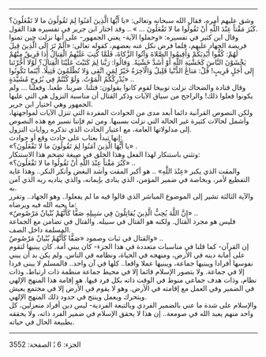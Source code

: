 ------------------------------------------------------------------------

وشق عليهم أمره، فقال الله سبحانه وتعالى: «يا أَيُّهَا الَّذِينَ آمَنُوا لِمَ تَقُولُونَ
ما لا تَفْعَلُونَ؟ كَبُرَ مَقْتاً عِنْدَ اللَّهِ أَنْ تَقُولُوا ما لا تَفْعَلُونَ ... » .. وقد
اختار ابن جرير في تفسيره هذا القول.  
وقال ابن كثير في تفسيره: «وحملوا الآية- يعني الجمهور- على أنها نزلت حين
تمنوا فريضة الجهاد عليهم، فلما فرض نكل عنه بعضهم، كقوله تعالى: «أَلَمْ تَرَ
إِلَى الَّذِينَ قِيلَ لَهُمْ: كُفُّوا أَيْدِيَكُمْ وَأَقِيمُوا الصَّلاةَ وَآتُوا الزَّكاةَ، فَلَمَّا كُتِبَ
عَلَيْهِمُ الْقِتالُ إِذا فَرِيقٌ مِنْهُمْ يَخْشَوْنَ النَّاسَ كَخَشْيَةِ اللَّهِ أَوْ أَشَدَّ خَشْيَةً. وَقالُوا:
رَبَّنا لِمَ كَتَبْتَ عَلَيْنَا الْقِتالَ؟ لَوْلا أَخَّرْتَنا إِلى أَجَلٍ قَرِيبٍ! قُلْ: مَتاعُ الدُّنْيا
قَلِيلٌ وَالْآخِرَةُ خَيْرٌ لِمَنِ اتَّقى وَلا تُظْلَمُونَ فَتِيلًا. أَيْنَما تَكُونُوا يُدْرِكْكُمُ الْمَوْتُ.
وَلَوْ كُنْتُمْ فِي بُرُوجٍ مُشَيَّدَةٍ» ..  
وقال قتادة والضحاك نزلت توبيخا لقوم كانوا يقولون: قتلنا. ضربنا. طعنا.
وفعلنا ... ولم يكونوا فعلوا ذلك! والراجح من سياق الآيات وذكر القتال أن
مناسبة النزول هي التي عليها الجمهور وهي اختيار ابن جرير.  
ولكن النصوص القرآنية دائما أبعد مدى من الحوادث المفردة التي تنزل الآيات
لمواجهتها، وأشمل لحالات كثيرة غير الحالة التي نزلت بسببها. ومن ثم فإننا
نسير مع هذه النصوص إلى مدلولاتها العامة، مع اعتبار الحادث الذي تذكره
روايات النزول.  
إنها تبدأ بعتاب على حادث وقع أو حوادث:  
«يا أَيُّهَا الَّذِينَ آمَنُوا لِمَ تَقُولُونَ ما لا تَفْعَلُونَ؟» .  
وتثني باستنكار لهذا الفعل وهذا الخلق في صيغة تضخم هذا الاستنكار:  
«كَبُرَ مَقْتاً عِنْدَ اللَّهِ أَنْ تَقُولُوا ما لا تَفْعَلُونَ؟» ..  
والمقت الذي يكبر «عِنْدَ اللَّهِ» .. هو أكبر المقت وأشد البغض وأنكر النكر..
وهذا غاية التفظيع لأمر، وبخاصة في ضمير المؤمن، الذي ينادى بإيمانه، والذي
يناديه ربه الذي آمن به.  
والآية الثالثة تشير إلى الموضوع المباشر الذي قالوا فيه ما لم يفعلوا..
وهو الجهاد.. وتقرر ما يحبه الله فيه ويرضاه:  
«إِنَّ اللَّهَ يُحِبُّ الَّذِينَ يُقاتِلُونَ فِي سَبِيلِهِ صَفًّا كَأَنَّهُمْ بُنْيانٌ مَرْصُوصٌ» ..  
فليس هو مجرد القتال. ولكنه هو القتال في سبيله. والقتال في تضامن مع
الجماعة المسلمة داخل الصف.  
والقتال في ثبات وصمود «صَفًّا كَأَنَّهُمْ بُنْيانٌ مَرْصُوصٌ» ..  
إن القرآن- كما قلنا في مناسبات متعددة في هذا الجزء- كان يبني أمة. كان
يبنيها لتقوم على أمانة دينه في الأرض، ومنهجه في الحياة، ونظامه في الناس.
ولم يكن بد أن يبني نفوسها أفرادا ويبنيها جماعة، ويبنيها عملا واقعا..
كلها في آن واحد.. فالمسلم لا يبنى فردا إلا في جماعة. ولا يتصور الإسلام
قائما إلا في محيط جماعة منظمة ذات ارتباط، وذات نظام، وذات هدف جماعي منوط
في الوقت ذاته بكل فرد فيها. هو إقامة هذا المنهج الإلهي في الضمير وفي
العمل مع إقامته في الأرض. وهو لا يقوم في الأرض إلا في مجتمع يعيش ويتحرك
ويعمل وينتج في حدود ذلك المنهج الإلهي.  
والإسلام على شدة ما عني بالضمير الفردي وبالتبعة الفردية- ليس دين أفراد
منعزلين، كل واحد منهم يعبد الله في صومعة.. إن هذا لا يحقق الإسلام في
ضمير الفرد ذاته، ولا يحققه بطبيعة الحال في حياته.

------------------------------------------------------------------------

الجزء: 6 ¦ الصفحة: 3552

